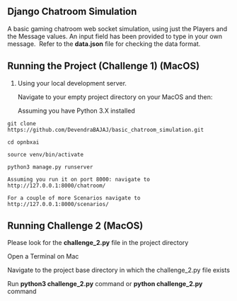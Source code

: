 ## Django Chatroom Simulation

A basic gaming chatroom web socket simulation, using just the Players and the Message values. An input field has been provided to type in your own message. 
Refer to the **data.json** file for checking the data format.


## Running the Project (Challenge 1) (MacOS)

1. Using your local development server. 

   Navigate to your empty project directory on your MacOS and then:
   
   Assuming you have Python 3.X installed
  
  `git clone https://github.com/DevendraBAJAJ/basic_chatroom_simulation.git`

  `cd opnbxai`

  `source venv/bin/activate`

  `python3 manage.py runserver`

  `Assuming you run it on port 8000: navigate to http://127.0.0.1:8000/chatroom/`

  `For a couple of more Scenarios navigate to http://127.0.0.1:8000/scenarios/`  
  
  
  ## Running Challenge 2 (MacOS)

  Please look for the **challenge_2.py** file in the project directory
  
  Open a Terminal on Mac

  Navigate to the project base directory in which the challenge_2.py file exists

  Run **python3 challenge_2.py** command or **python challenge_2.py** command
